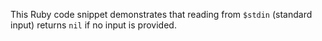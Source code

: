 This Ruby code snippet demonstrates that reading from `$stdin` (standard input) returns `nil` if no input is provided.
